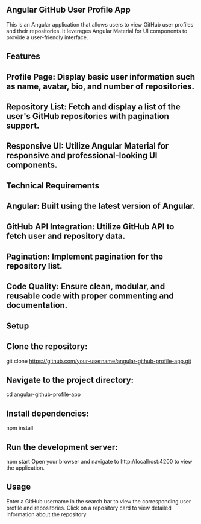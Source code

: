 ## Angular GitHub User Profile App
This is an Angular application that allows users to view GitHub user profiles and their repositories. It leverages Angular Material for UI components to provide a user-friendly interface.

## Features

## Profile Page: Display basic user information such as name, avatar, bio, and number of repositories.
## Repository List: Fetch and display a list of the user's GitHub repositories with pagination support.
## Responsive UI: Utilize Angular Material for responsive and professional-looking UI components.

## Technical Requirements
## Angular: Built using the latest version of Angular.
## GitHub API Integration: Utilize GitHub API to fetch user and repository data.
## Pagination: Implement pagination for the repository list.
## Code Quality: Ensure clean, modular, and reusable code with proper commenting and documentation.

## Setup
## Clone the repository:

git clone https://github.com/your-username/angular-github-profile-app.git

## Navigate to the project directory:

cd angular-github-profile-app
     
## Install dependencies:

npm install

## Run the development server:

npm start
Open your browser and navigate to http://localhost:4200 to view the application.

## Usage
Enter a GitHub username in the search bar to view the corresponding user profile and repositories.
Click on a repository card to view detailed information about the repository.

